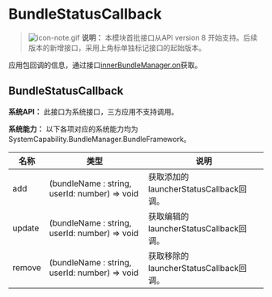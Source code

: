 # BundleStatusCallback



> ![icon-note.gif](public_sys-resources/icon-note.gif) **说明：**
> 本模块首批接口从API version 8 开始支持。后续版本的新增接口，采用上角标单独标记接口的起始版本。



应用包回调的信息，通过接口[innerBundleManager.on](js-apis-Bundle-InnerBundleManager.md)获取。

## BundleStatusCallback

**系统API：** 此接口为系统接口，三方应用不支持调用。

**系统能力：** 以下各项对应的系统能力均为SystemCapability.BundleManager.BundleFramework。

| 名称   | 类型                                          | 说明                                   |
| ------ | --------------------------------------------- | -------------------------------------- |
| add    | (bundleName : string, userId: number) => void | 获取添加的launcherStatusCallback回调。 |
| update | (bundleName : string, userId: number) => void | 获取编辑的launcherStatusCallback回调。 |
| remove | (bundleName : string, userId: number) => void | 获取移除的launcherStatusCallback回调。 |



